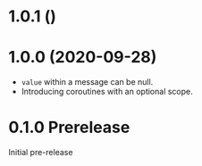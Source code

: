 # 1.0.1 ()
# 1.0.0 (2020-09-28)
* `value` within a message can be null.
* Introducing coroutines with an optional scope.
# 0.1.0 Prerelease
Initial pre-release
